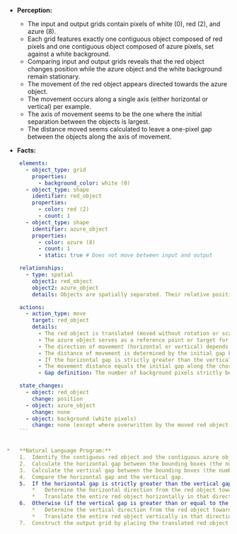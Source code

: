 *   **Perception:**
    *   The input and output grids contain pixels of white (0), red (2), and azure (8).
    *   Each grid features exactly one contiguous object composed of red pixels and one contiguous object composed of azure pixels, set against a white background.
    *   Comparing input and output grids reveals that the red object changes position while the azure object and the white background remain stationary.
    *   The movement of the red object appears directed towards the azure object.
    *   The movement occurs along a single axis (either horizontal or vertical) per example.
    *   The axis of movement seems to be the one where the initial separation between the objects is largest.
    *   The distance moved seems calculated to leave a one-pixel gap between the objects along the axis of movement.

*   **Facts:**
    
```yaml
    elements:
      - object_type: grid
        properties:
          - background_color: white (0)
      - object_type: shape
        identifier: red_object
        properties:
          - color: red (2)
          - count: 1
      - object_type: shape
        identifier: azure_object
        properties:
          - color: azure (8)
          - count: 1
          - static: true # Does not move between input and output

    relationships:
      - type: spatial
        object1: red_object
        object2: azure_object
        details: Objects are spatially separated. Their relative positions vary across examples.

    actions:
      - action_type: move
        target: red_object
        details:
          - The red object is translated (moved without rotation or scaling).
          - The azure object serves as a reference point or target for the movement.
          - The direction of movement (horizontal or vertical) depends on the axis of greatest separation between the red and azure objects' bounding boxes.
          - The distance of movement is determined by the initial gap between the objects along the chosen axis, such that the final gap along that axis is 1 pixel.
          - If the horizontal gap is strictly greater than the vertical gap, move horizontally. Otherwise (vertical gap >= horizontal gap), move vertically.
          - The movement distance equals the initial gap along the chosen axis.
          - Gap definition: The number of background pixels strictly between the closest edges of the two objects' bounding boxes along a given axis. `gap = max(0, min_coord_obj2 - max_coord_obj1 - 1)` or `gap = max(0, min_coord_obj1 - max_coord_obj2 - 1)`.

    state_changes:
      - object: red_object
        change: position
      - object: azure_object
        change: none
      - object: background (white pixels)
        change: none (except where overwritten by the moved red object or vacated by its original position)
    ```


*   **Natural Language Program:**
    1.  Identify the contiguous red object and the contiguous azure object within the input grid. Determine their respective bounding boxes.
    2.  Calculate the horizontal gap between the bounding boxes (the number of columns strictly between the rightmost column of one object and the leftmost column of the other). If the objects overlap horizontally or are adjacent, the horizontal gap is 0.
    3.  Calculate the vertical gap between the bounding boxes (the number of rows strictly between the bottommost row of one object and the topmost row of the other). If the objects overlap vertically or are adjacent, the vertical gap is 0.
    4.  Compare the horizontal gap and the vertical gap.
    5.  If the horizontal gap is strictly greater than the vertical gap:
        *   Determine the horizontal direction from the red object towards the azure object (left or right).
        *   Translate the entire red object horizontally in that direction by a distance equal to the calculated horizontal gap.
    6.  Otherwise (if the vertical gap is greater than or equal to the horizontal gap):
        *   Determine the vertical direction from the red object towards the azure object (up or down).
        *   Translate the entire red object vertically in that direction by a distance equal to the calculated vertical gap.
    7.  Construct the output grid by placing the translated red object and the original azure object onto a white background of the same dimensions as the input grid.